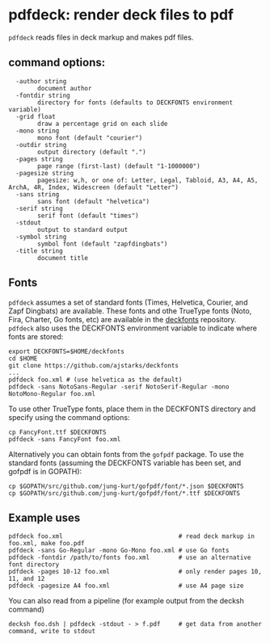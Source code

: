 # pdfdeck: render deck files to pdf

```pdfdeck``` reads files in deck markup and makes pdf files.  

## command options:

```
  -author string
    	document author
  -fontdir string
    	directory for fonts (defaults to DECKFONTS environment variable)
  -grid float
    	draw a percentage grid on each slide
  -mono string
    	mono font (default "courier")
  -outdir string
    	output directory (default ".")
  -pages string
    	page range (first-last) (default "1-1000000")
  -pagesize string
    	pagesize: w,h, or one of: Letter, Legal, Tabloid, A3, A4, A5, ArchA, 4R, Index, Widescreen (default "Letter")
  -sans string
    	sans font (default "helvetica")
  -serif string
    	serif font (default "times")
  -stdout
    	output to standard output
  -symbol string
    	symbol font (default "zapfdingbats")
  -title string
    	document title
```

## Fonts

```pdfdeck``` assumes a set of standard fonts (Times, Helvetica, Courier, and Zapf Dingbats) are available.
These fonts and othe TrueType fonts (Noto, Fira, Charter, Go fonts, etc) are available in the [deckfonts](https://github.com/ajstarks/deckfonts) repository.  ```pdfdeck``` also uses the DECKFONTS environment variable to indicate where fonts are stored:

	export DECKFONTS=$HOME/deckfonts
	cd $HOME
	git clone https://github.com/ajstarks/deckfonts
	...
	pdfdeck foo.xml # (use helvetica as the default)
	pdfdeck -sans NotoSans-Regular -serif NotoSerif-Regular -mono NotoMono-Regular foo.xml

To use other TrueType fonts, place them in the DECKFONTS directory and specify using the command options:

	cp FancyFont.ttf $DECKFONTS
	pdfdeck -sans FancyFont foo.xml

 Alternatively you can obtain fonts from the ```gofpdf``` package. To use the standard fonts (assuming the DECKFONTS variable has been set, 
 and gofpdf is in GOPATH):


	cp $GOPATH/src/github.com/jung-kurt/gofpdf/font/*.json $DECKFONTS
	cp $GOPATH/src/github.com/jung-kurt/gofpdf/font/*.ttf $DECKFONTS



## Example uses

``` 
pdfdeck foo.xml                                # read deck markup in foo.xml, make foo.pdf
pdfdeck -sans Go-Regular -mono Go-Mono foo.xml # use Go fonts
pdfdeck -fontdir /path/to/fonts foo.xml        # use an alternative font directory
pdfdeck -pages 10-12 foo.xml                   # only render pages 10, 11, and 12
pdfdeck -pagesize A4 foo.xml                   # use A4 page size
```

You can also read from a pipeline (for example output from the decksh command)

```
decksh foo.dsh | pdfdeck -stdout - > f.pdf     # get data from another command, write to stdout
```
